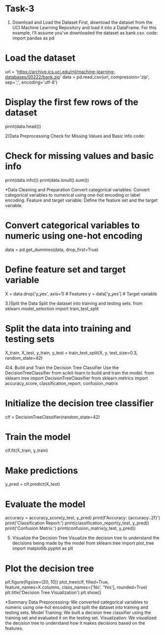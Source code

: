 # Task-3
1. Download and Load the Dataset
First, download the dataset from the UCI Machine Learning Repository and load it into a DataFrame. For this example, I’ll assume you've downloaded the dataset as bank.csv.
code:
import pandas as pd

# Load the dataset
url = 'https://archive.ics.uci.edu/ml/machine-learning-databases/00222/bank.zip'
data = pd.read_csv(url, compression='zip', sep=';', encoding='utf-8')

# Display the first few rows of the dataset
print(data.head())

2)Data Preprocessing
Check for Missing Values and Basic Info
code:
# Check for missing values and basic info
print(data.info())
print(data.isnull().sum())

*Data Cleaning and Preparation
Convert categorical variables: Convert categorical variables to numerical using one-hot encoding or label encoding.
Feature and target variable: Define the feature set and the target variable.

# Convert categorical variables to numeric using one-hot encoding
data = pd.get_dummies(data, drop_first=True)

# Define feature set and target variable
X = data.drop('y_yes', axis=1)  # Features
y = data['y_yes']  # Target variable

3.)Split the Data
Split the dataset into training and testing sets.
from sklearn.model_selection import train_test_split

# Split the data into training and testing sets
X_train, X_test, y_train, y_test = train_test_split(X, y, test_size=0.3, random_state=42)

4)4. Build and Train the Decision Tree Classifier
Use the DecisionTreeClassifier from scikit-learn to build and train the model.
from sklearn.tree import DecisionTreeClassifier
from sklearn.metrics import accuracy_score, classification_report, confusion_matrix

# Initialize the decision tree classifier
clf = DecisionTreeClassifier(random_state=42)

# Train the model
clf.fit(X_train, y_train)

# Make predictions
y_pred = clf.predict(X_test)

# Evaluate the model
accuracy = accuracy_score(y_test, y_pred)
print(f'Accuracy: {accuracy:.2f}')
print('Classification Report:')
print(classification_report(y_test, y_pred))
print('Confusion Matrix:')
print(confusion_matrix(y_test, y_pred))

5. Visualize the Decision Tree
Visualize the decision tree to understand the decisions being made by the model
from sklearn.tree import plot_tree
import matplotlib.pyplot as plt

# Plot the decision tree
plt.figure(figsize=(20, 10))
plot_tree(clf, filled=True, feature_names=X.columns, class_names=['No', 'Yes'], rounded=True)
plt.title('Decision Tree Visualization')
plt.show()

*Summary
Data Preprocessing: We converted categorical variables to numeric using one-hot encoding and split the dataset into training and testing sets.
Model Training: We built a decision tree classifier using the training set and evaluated it on the testing set.
Visualization: We visualized the decision tree to understand how it makes decisions based on the features.




